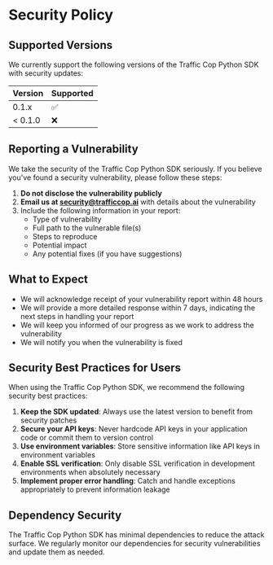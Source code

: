 # Security Policy

## Supported Versions

We currently support the following versions of the Traffic Cop Python SDK with security updates:

| Version | Supported          |
| ------- | ------------------ |
| 0.1.x   | :white_check_mark: |
| < 0.1.0 | :x:                |

## Reporting a Vulnerability

We take the security of the Traffic Cop Python SDK seriously. If you believe you've found a security vulnerability, please follow these steps:

1. **Do not disclose the vulnerability publicly**
2. **Email us at security@trafficcop.ai** with details about the vulnerability
3. Include the following information in your report:
   - Type of vulnerability
   - Full path to the vulnerable file(s)
   - Steps to reproduce
   - Potential impact
   - Any potential fixes (if you have suggestions)

## What to Expect

- We will acknowledge receipt of your vulnerability report within 48 hours
- We will provide a more detailed response within 7 days, indicating the next steps in handling your report
- We will keep you informed of our progress as we work to address the vulnerability
- We will notify you when the vulnerability is fixed

## Security Best Practices for Users

When using the Traffic Cop Python SDK, we recommend the following security best practices:

1. **Keep the SDK updated**: Always use the latest version to benefit from security patches
2. **Secure your API keys**: Never hardcode API keys in your application code or commit them to version control
3. **Use environment variables**: Store sensitive information like API keys in environment variables
4. **Enable SSL verification**: Only disable SSL verification in development environments when absolutely necessary
5. **Implement proper error handling**: Catch and handle exceptions appropriately to prevent information leakage

## Dependency Security

The Traffic Cop Python SDK has minimal dependencies to reduce the attack surface. We regularly monitor our dependencies for security vulnerabilities and update them as needed.
